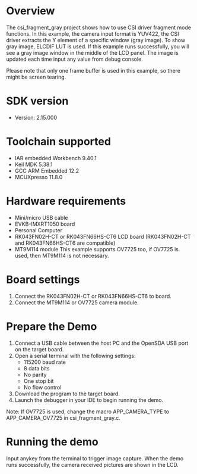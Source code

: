 Overview
========
The csi_fragment_gray project shows how to use CSI driver fragment mode functions.
In this example, the camera input format is YUV422, the CSI driver extracts the
Y element of a specific window (gray image). To show gray image, ELCDIF LUT is used.
If this example runs successfully, you will see a gray image window in the middle
of the LCD panel. The image is updated each time input any value from debug console.

Please note that only one frame buffer is used in this example, so there might be
screen tearing.

SDK version
===========
- Version: 2.15.000

Toolchain supported
===================
- IAR embedded Workbench  9.40.1
- Keil MDK  5.38.1
- GCC ARM Embedded  12.2
- MCUXpresso  11.8.0

Hardware requirements
=====================
- Mini/micro USB cable
- EVKB-IMXRT1050 board
- Personal Computer
- RK043FN02H-CT or RK043FN66HS-CT6 LCD board
  (RK043FN02H-CT and RK043FN66HS-CT6 are compatible)
- MT9M114 module
This example supports OV7725 too, if OV7725 is used, then MT9M114 is not necessary.

Board settings
==============
1. Connect the RK043FN02H-CT or RK043FN66HS-CT6 to board.
2. Connect the MT9M114 or OV7725 camera module.

Prepare the Demo
================
1.  Connect a USB cable between the host PC and the OpenSDA USB port on the target board. 
2.  Open a serial terminal with the following settings:
    - 115200 baud rate
    - 8 data bits
    - No parity
    - One stop bit
    - No flow control
4.  Download the program to the target board.
5.  Launch the debugger in your IDE to begin running the demo.

Note: If OV7725 is used, change the macro APP_CAMERA_TYPE to APP_CAMERA_OV7725 in
csi_fragment_gray.c.

Running the demo
================
Input anykey from the terminal to trigger image capture.
When the demo runs successfully, the camera received pictures are shown in the LCD.
